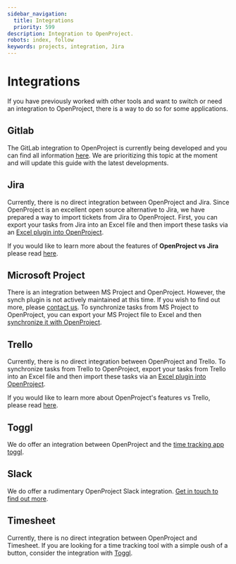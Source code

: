 ```yaml
---
sidebar_navigation:
  title: Integrations
  priority: 599
description: Integration to OpenProject.
robots: index, follow
keywords: projects, integration, Jira
---
```

# Integrations

If you have previously worked with other tools and want to switch or need an integration to OpenProject, there is a way to do so for some applications.

## Gitlab

The GitLab integration to OpenProject is currently being developed and you can find all information [here](https://gitlab.com/gitlab-org/gitlab/-/merge_requests/21933#note_309977508).
We are prioritizing this topic at the moment and will update this guide with the latest developments.

## Jira

Currently, there is no direct integration between OpenProject and Jira. Since OpenProject is an excellent open source alternative to Jira, we have prepared a way to import tickets from Jira to OpenProject. First, you can export your tasks from Jira into an Excel file and then import these tasks via an [Excel plugin into OpenProject](https://www.openproject.org/de/synchronize-excel-openproject/).

If you would like to learn more about the features of **OpenProject vs Jira** please read [here](https://www.openproject.org/jira-alternative/).

## Microsoft Project

There is an integration between MS Project and OpenProject. However, the synch plugin is not actively maintained at this time. If you wish to find out more, please [contact us](https://www.openproject.org/contact-us/).
To synchronize tasks from MS Project to OpenProject, you can export your MS Project file to Excel and then [synchronize it with OpenProject]( https://www.openproject.org/de/synchronize-excel-openproject/).

## Trello

Currently, there is no direct integration between OpenProject and Trello. To synchronize tasks from Trello to OpenProject, export your tasks from Trello into an Excel file and then import these tasks via an [Excel plugin into OpenProject](https://www.openproject.org/de/synchronize-excel-openproject/).

If you would like to learn more about OpenProject's features vs Trello, please read [here](https://www.openproject.org/trello-alternative/).

## Toggl

We do offer an integration between OpenProject and the [time tracking app toggl](../time-and-costs/time-tracking/toggl-integration/).

## Slack

We do offer a rudimentary OpenProject Slack integration.
[Get in touch to find out more](https://www.openproject.org/contact-us/).

## Timesheet
Currently, there is no direct integration between OpenProject and Timesheet. If you are looking for a time tracking tool with a simple oush of a button, consider the integration with [Toggl](../time-and-costs/time-tracking/toggl-integration/).
